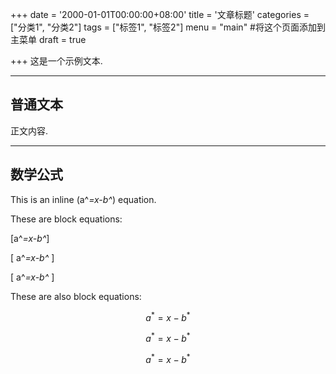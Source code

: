 +++
date = '2000-01-01T00:00:00+08:00'
title = '文章标题'
categories = ["分类1", "分类2"]
tags = ["标签1", "标签2"]
menu = "main" #将这个页面添加到主菜单
draft = true

+++
这是一个示例文本.

---

## 普通文本

正文内容.

---

## 数学公式
This is an inline \(a^*=x-b^*\) equation.

These are block equations:

\[a^*=x-b^*\]

\[ a^*=x-b^* \]

\[
a^*=x-b^*
\]

These are also block equations:

$$a^*=x-b^*$$

$$ a^*=x-b^* $$

$$
a^*=x-b^*
$$
